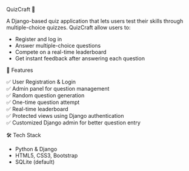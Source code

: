 QuizCraft 🎯

A Django-based quiz application that lets users test their skills through multiple-choice quizzes. QuizCraft allow users to:
- Register and log in
- Answer multiple-choice questions
- Compete on a real-time leaderboard
- Get instant feedback after answering each question

🚀 Features

✅ User Registration & Login  
✅ Admin panel for question management  
✅ Random question generation  
✅ One-time question attempt  
✅ Real-time leaderboard  
✅ Protected views using Django authentication  
✅ Customized Django admin for better question entry

🛠 Tech Stack

- Python & Django
- HTML5, CSS3, Bootstrap
- SQLite (default)
